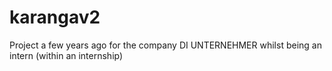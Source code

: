 # karangav2
Project a few years ago for the company DI UNTERNEHMER whilst being an intern (within an internship)

